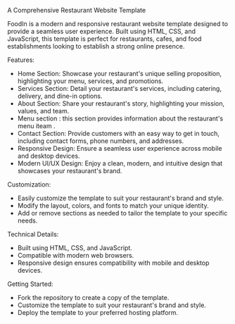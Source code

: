 A Comprehensive Restaurant Website Template

FoodIn is a modern and responsive restaurant website template designed to provide a seamless user experience. Built using HTML, CSS, and JavaScript, this template is perfect for restaurants, cafes, and food establishments looking to establish a strong online presence.

Features:

- Home Section:  Showcase your restaurant's unique selling proposition, highlighting your menu, services, and promotions.
- Services Section:  Detail your restaurant's services, including catering, delivery, and dine-in options.
- About Section:  Share your restaurant's story, highlighting your mission, values, and team.
- Menu section :  this section provides information about the restaurant's menu iteam .
- Contact Section:  Provide customers with an easy way to get in touch, including contact forms, phone numbers, and addresses.
- Responsive Design:  Ensure a seamless user experience across mobile and desktop devices.
- Modern UI/UX Design:  Enjoy a clean, modern, and intuitive design that showcases your restaurant's brand.

Customization:

- Easily customize the template to suit your restaurant's brand and style.
- Modify the layout, colors, and fonts to match your unique identity.
- Add or remove sections as needed to tailor the template to your specific needs.

Technical Details:

- Built using HTML, CSS, and JavaScript.
- Compatible with modern web browsers.
- Responsive design ensures compatibility with mobile and desktop devices.

Getting Started:

- Fork the repository to create a copy of the template.
- Customize the template to suit your restaurant's brand and style.
- Deploy the template to your preferred hosting platform.

